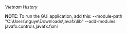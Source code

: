 *Vietnam History*

**NOTE**: To run the GUI application, add this: --module-path "C:\Users\nguye\Downloads\javafx\lib" --add-modules javafx.controls,javafx.fxml